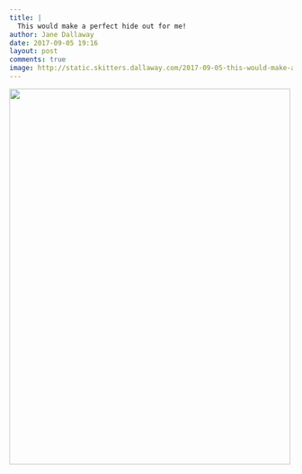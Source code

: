 ```yaml
---
title: |
  This would make a perfect hide out for me!
author: Jane Dallaway
date: 2017-09-05 19:16
layout: post
comments: true
image: http://static.skitters.dallaway.com/2017-09-05-this-would-make-a-perfect-hide-out-for-me-thumb-1-IMG-1570.JPG
---
```


<div>
        <a href="http://static.skitters.dallaway.com/2017-09-05-this-would-make-a-perfect-hide-out-for-me-fullsize-1-IMG-1570.JPG">
          <img src="http://static.skitters.dallaway.com/2017-09-05-this-would-make-a-perfect-hide-out-for-me-thumb-1-IMG-1570.JPG" width="500" height="667"/>
        </a>
      </div>


  
      